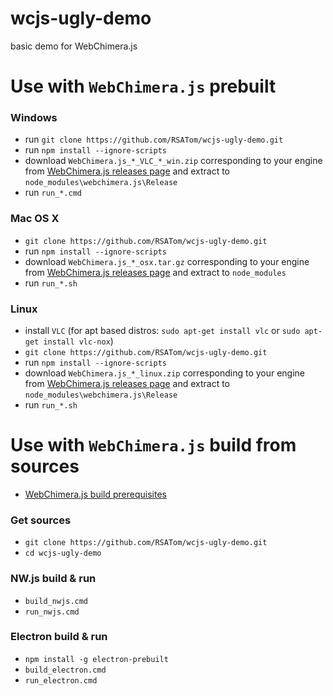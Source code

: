 # wcjs-ugly-demo
basic demo for WebChimera.js

# Use with `WebChimera.js` prebuilt

### Windows
* run `git clone https://github.com/RSATom/wcjs-ugly-demo.git`
* run `npm install --ignore-scripts`
* download `WebChimera.js_*_VLC_*_win.zip` corresponding to your engine from [WebChimera.js releases page](https://github.com/RSATom/WebChimera.js/releases) and extract to `node_modules\webchimera.js\Release`
* run `run_*.cmd`

### Mac OS X
* `git clone https://github.com/RSATom/wcjs-ugly-demo.git`
* run `npm install --ignore-scripts`
* download `WebChimera.js_*_osx.tar.gz` corresponding to your engine from [WebChimera.js releases page](https://github.com/RSATom/WebChimera.js/releases) and extract to `node_modules`
* run `run_*.sh`

### Linux
* install `VLC` (for apt based distros: `sudo apt-get install vlc` or `sudo apt-get install vlc-nox`)
* `git clone https://github.com/RSATom/wcjs-ugly-demo.git`
* run `npm install --ignore-scripts`
* download `WebChimera.js_*_linux.zip` corresponding to your engine from [WebChimera.js releases page](https://github.com/RSATom/WebChimera.js/releases) and extract to `node_modules\webchimera.js\Release`
* run `run_*.sh`

# Use with `WebChimera.js` build from sources
* [WebChimera.js build prerequisites](https://github.com/RSATom/WebChimera.js#build-prerequisites)

### Get sources
* `git clone https://github.com/RSATom/wcjs-ugly-demo.git`
* `cd wcjs-ugly-demo`

### NW.js build & run
* `build_nwjs.cmd`
* `run_nwjs.cmd`

### Electron build & run
* `npm install -g electron-prebuilt`
* `build_electron.cmd`
* `run_electron.cmd`
